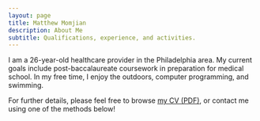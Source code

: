 ```yaml
---
layout: page
title: Matthew Momjian
description: About Me
subtitle: Qualifications, experience, and activities.
---
```


I am a 26-year-old healthcare provider in the Philadelphia area. My current goals include post-baccalaureate coursework in preparation for medical school. In my free time, I enjoy the outdoors, computer programming, and swimming.

For further details, please feel free to browse [my CV (PDF)](content/Momjian_CV.pdf), or contact me using one of the methods below!

